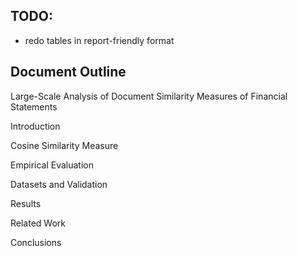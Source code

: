 ## TODO:
- redo tables in report-friendly format

## Document Outline
Large-Scale Analysis of Document Similarity Measures of Financial Statements

Introduction

Cosine Similarity Measure

Empirical Evaluation

Datasets and Validation

Results

Related Work

Conclusions

